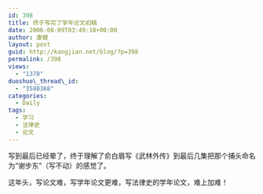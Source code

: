 ```yaml
---
id: 398
title: 终于写完了学年论文初稿
date: 2006-08-09T03:49:18+00:00
author: 康健
layout: post
guid: http://kangjian.net/blog/?p=398
permalink: /398
views:
  - "1370"
duoshuo\_thread\_id:
  - "3580368"
categories:
  - Daily
tags:
  - 学习
  - 法律史
  - 论文
---
```

写到最后已经晕了，终于理解了俞白眉写《武林外传》到最后几集把那个捕头命名为“谢步东”（写不动）的感觉了。

这年头，写论文难，写学年论文更难，写法律史的学年论文，难上加难！